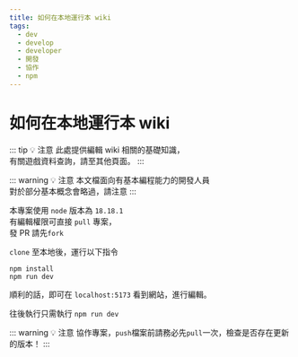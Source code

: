 ```yaml
---
title: 如何在本地運行本 wiki
tags:
  - dev
  - develop
  - developer
  - 開發
  - 協作
  - npm
---
```


# 如何在本地運行本 wiki

::: tip 💡 注意
此處提供編輯 wiki 相關的基礎知識，  
有關遊戲資料查詢，請至其他頁面。
:::

::: warning 💡 注意
本文檔面向有基本編程能力的開發人員  
對於部分基本概念會略過，請注意
:::

本專案使用 `node` 版本為 `18.18.1`  
有編輯權限可直接 `pull` 專案，  
發 PR 請先`fork`

`clone` 至本地後，運行以下指令

```
npm install
npm run dev
```

順利的話，即可在 `localhost:5173` 看到網站，進行編輯。

往後執行只需執行 `npm run dev`

::: warning 💡 注意
協作專案，`push`檔案前請務必先`pull`一次，檢查是否存在更新的版本！
:::
